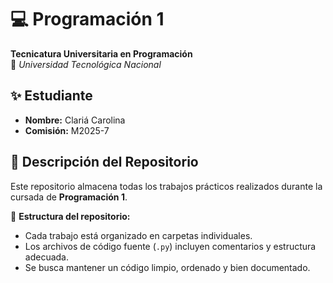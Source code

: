 # 💻 Programación 1

**Tecnicatura Universitaria en Programación**  
📍 _Universidad Tecnológica Nacional_

## ✨ Estudiante

- **Nombre:** Clariá Carolina
- **Comisión:** M2025-7

## 📂 Descripción del Repositorio

Este repositorio almacena todas los trabajos prácticos realizados durante la cursada de **Programación 1**.

📌 **Estructura del repositorio:**

- Cada trabajo está organizado en carpetas individuales.
- Los archivos de código fuente (`.py`) incluyen comentarios y estructura adecuada.
- Se busca mantener un código limpio, ordenado y bien documentado.
